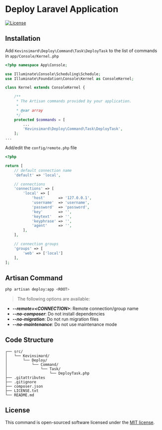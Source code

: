 # Deploy Laravel Application
[![License](http://img.shields.io/:license-mit-blue.svg)](http://doge.mit-license.org)

## Installation
Add ```Kevinsimard\Deploy\Command\Task\DeployTask``` to the list of commands in ```app/Console/Kernel.php```

```php
<?php namespace App\Console;

use Illuminate\Console\Scheduling\Schedule;
use Illuminate\Foundation\Console\Kernel as ConsoleKernel;

class Kernel extends ConsoleKernel {

    /**
     * The Artisan commands provided by your application.
     *
     * @var array
     */
    protected $commands = [
        ...
        'Kevinsimard\Deploy\Command\Task\DeployTask',
    ];
...
```

Add/edit the  ```config/remote.php``` file

```php
<?php

return [
    // default connection name
    'default' => 'local',

    // connections
    'connections' => [
        'local' => [
            'host'      => '127.0.0.1',
            'username'  => 'username',
            'password'  => 'password',
            'key'       => '',
            'keytext'   => '',
            'keyphrase' => '',
            'agent'     => '',
        ],
    ],

    // connection groups
    'groups' => [
        'web' => ['local']
    ],
];
```

## Artisan Command
```bash
php artisan deploy:app <ROOT>
```

> The following options are available:
* **_--remote=\<CONNECTION>_**: Remote connection/group name
* **_--no-composer_**: Do not install dependencies
* **_--no-migration_**: Do not run migration files
* **_--no-maintenance_**: Do not use maintenance mode

## Code Structure
    ┌── src/
    │   └── Kevinsimard/
    │       └── Deploy/
    │           └── Command/
    │               └── Task/
    │                   └── DeployTask.php
    ├── .gitattributes
    ├── .gitignore
    ├── composer.json
    ├── LICENSE.txt
    └── README.md

## License
This command is open-sourced software licensed under the [MIT license](http://opensource.org/licenses/MIT).
